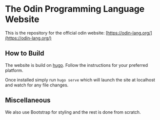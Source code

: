 # The Odin Programming Language Website

This is the repository for the official odin website: [https://odin-lang.org/](https://odin-lang.org/)

## How to Build

The website is build on [hugo](https://gohugo.io/). Follow the instructions for your preferred platform. 

Once installed simply run `hugo serve` which will launch the site at localhost and watch for any file changes.

## Miscellaneous

We also use Bootstrap for styling and the rest is done from scratch.
